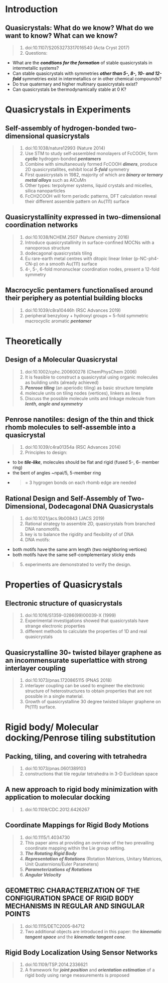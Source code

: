 # Introduction

## Quasicrystals: What do we know? What do we want to know? What can we know?
> 1. doi:10.1107/S2053273317016540 (Acta Cryst 2017)
> 2. Questions: 
* What are the ***condtions for the formation*** of stable quasicrystals in intermetallic systems?
* Can stable quasicrystals with symmetries ***other than 5-, 8-, 10- and 12-fold*** symmetries exist in intermetallics or in other chemical compounds?
* Do true quaternary and higher multinary quasicrystals exist?
* Can quasicrystals be thermodynamically stable at 0 K?

# Quasicrystals in Experiments

## Self-assembly of hydrogen-bonded two-dimensional quasicrystals
> 1. doi:10.1038/nature12993 (Nature 2014)
> 2. Use STM to study self-assembled monolayers of FcCOOH, form ***cyclic*** hydrogen-bonded ***pentamers***
> 3. Combine with simultaneously formed FcCOOH ***dimers***, produce 2D quasicrystallites, exhibit local ***5-fold*** symmetry
> 4. First quasicrystals in 1982, majority of which are ***binary or ternary metal alloys*** such as AlCuMn
> 5. Other types: terpolymer systems, liquid crystals and micelles, silica nanoparticles
> 6. FcCH2COOH will form periodic patterns, DFT calculation reveal their different assemble pattern on Au(111) surface

## Quasicrystallinity expressed in two-dimensional coordination networks
> 1. doi:10.1038/NCHEM.2507 (Nature chemistry 2016)
> 2. Introduce quasicrystallinity in surface-confined MOCNs with a nanoporous structure
> 3. dodecagonal quasicrystals tiling
> 4. Eu rare-earth metal centres with ditopic linear linker (p-NC-ph4-CN-p) on a smooth Au(111) surface
> 5. 4-, 5-, 6-fold mononuclear coordination nodes, present a 12-fold symmetry

## Macrocyclic pentamers functionalised around their periphery as potential building blocks
> 1. doi:10.1039/c8ra10446h (RSC Advances 2019)
> 2. peripheral benzyloxy + hydroxyl groups = 5-fold symmetric macrocyclic aromatic ***pentamer***


# Theoretically

## Design of a Molecular Quasicrystal
> 1. doi:10.1002/cphc.200600278 (ChemPhysChem 2006)
> 2. It is feasible to construct a quasicrystal using organic molecules as building units (already achieved)
> 3. ***Penrose tiling*** (an aperiodic tiling) as basic structure template
> 4. molecule units on tiling nodes (vertices), linkers as lines
> 5. Discuss the possible molecule units and linkage molecule from ***lenth, angle and symmetry***

## Penrose nanotiles: design of the thin and thick rhomb molecules to self-assemble into a quasicrystal
> 1. doi:10.1039/c4ra01354a (RSC Advances 2014)
> 2. Principles to design:
* to be ***tile-like***, molecules should be flat and rigid (fused 5-, 6- member ring)
* the bent of angles ~npai/5, 5-member ring
* >= 3 hygrogen bonds on each rhomb edge are needed

## Rational Design and Self-Assembly of Two-Dimensional, Dodecagonal DNA Quasicrystals
> 1. doi:10.1021/jacs.9b00843 (JACS 2019)
> 2. Rational strategy to assemble 2D, quasicrystals from branched DNA nanomotifs.
> 3. key is to balance the rigidity and flexibility of of DNA
> 4. DNA motifs: 
* both motifs have the same arm length (two neighboring vertices)
* both motifs have the same self-complementary sticky ends
> 5. experiments are demonstrated to verify the design.

# Properties of Quasicrystals

## Electronic structure of quasicrystals
> 1. doi:10.1016/S1359-0286(99)00039-X (1999)
> 2. Experimental investigations showed that quasicrystals have strange electronic properties
> 3. different methods to calculate the properties of 1D and real quasicrystals

## Quasicrystalline 30◦ twisted bilayer graphene as an incommensurate superlattice with strong interlayer coupling
> 1. doi:10.1073/pnas.1720865115 (PNAS 2018)
> 2. interlayer coupling can be used to engineer the electronic structure of heterostructures to obtain properties that are not possible in a single material.
> 3. Growth of quasicrystalline 30 degree twisted bilayer graphene on Pt(111) surface.





# Rigid body/ Molecular docking/Penrose tiling substitution

## Packing, tiling, and covering with tetrahedra
> 1. doi:10.1073/pnas.0601389103
> 2. constructions that tile regular tetrahedra in 3-D Euclidean space

## A new approach to rigid body minimization with application to molecular docking
> 1. doi:10.1109/CDC.2012.6426267

## Coordinate Mappings for Rigid Body Motions
> 1. doi:10.1115/1.4034730
> 2. This paper aims at providing an overview of the two prevailing coordinate mapping within the Lie group setting.
> 3. ***The Rotating Rigid Body***
> 4. ***Representation of Rotations*** (Rotation Matrices, Unitary Matrices, Unit Quaternions/Euler Parameters)
> 5. ***Parameterizations of Rotations***
> 6. ***Angular Velocity***

## GEOMETRIC CHARACTERIZATION OF THE CONFIGURATION SPACE OF RIGID BODY MECHANISMS IN REGULAR AND SINGULAR POINTS
> 1. doi:10.1115/DETC2005-84712
> 2. Two additional objects are introduced in this paper: the ***kinematic tangent space*** and the ***kinematic tangent cone***.

## Rigid Body Localization Using Sensor Networks
> 1. doi:10.1109/TSP.2014.2336621
> 2. A framework for ***joint position*** and ***orientation estimation*** of a rigid body using range measurements is proposed




